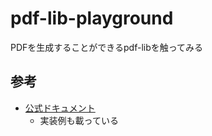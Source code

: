 # pdf-lib-playground
PDFを生成することができるpdf-libを触ってみる

## 参考
- [公式ドキュメント](https://pdf-lib.js.org/)
  - 実装例も載っている
